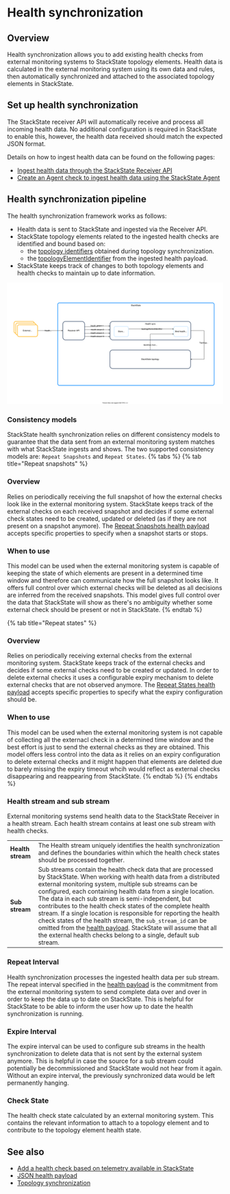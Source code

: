 # Health synchronization

## Overview

Health synchronization allows you to add existing health checks from external monitoring systems to StackState topology elements. Health data is calculated in the external monitoring system using its own data and rules, then automatically synchronized and attached to the associated topology elements in StackState.


## Set up health synchronization
The StackState receiver API will automatically receive and process all incoming health data. No additional configuration is required in StackState to enable this, however, the health data received should match the expected JSON format.

Details on how to ingest health data can be found on the following pages:

* [Ingest health data through the StackState Receiver API](/configure/health/send-health-data.md)
* [Create an Agent check to ingest health data using the StackState Agent](/develop/developer-guides/agent_check/how_to_develop_agent_checks.md)

## Health synchronization pipeline

The health synchronization framework works as follows: 

* Health data is sent to StackState and ingested via the Receiver API.
* StackState topology elements related to the ingested health checks are identified and bound based on:
    - the [topology identifiers](../topology/sync.md#id-extraction) obtained during topology synchronization.
    - the [topologyElementIdentifier](send-health-data.md#json-property-health) from the ingested health payload.
* StackState keeps track of changes to both topology elements and health checks to maintain up to date information.

![Health synchronization pipeline](/.gitbook/assets/health-sync-pipeline.svg)

### Consistency models
StackState health synchronization relies on different consistency models to guarantee that the data sent from an external monitoring system matches with what StackState ingests and shows. The two supported consistency models are: `Repeat Snapshots` and `Repeat States`.
{% tabs %}
{% tab title="Repeat snapshots" %}
### Overview
Relies on periodically receiving the full snapshot of how the external checks look like in the external monitoring system. StackState keeps track of the external checks on each received snapshot and decides if some external check states need to be created, updated or deleted (as if they are not present on a snapshot anymore). The [Repeat Snapshots health payload](/configure/health/send-health-data/repeat_snapshots.md) accepts specific properties to specify when a snapshot starts or stops.

### When to use
This model can be used when the external monitoring system is capable of keeping the state of which elements are present in a determined time window and therefore can communicate how the full snapshot looks like. It offers full control over which external checks will be deleted as all decisions are inferred from the received snapshots. This model gives full control over the data that StackState will show as there's no ambiguity whether some external check should be present or not in StackState.
{% endtab %}

{% tab title="Repeat states" %}
### Overview
Relies on periodically receiving external checks from the external monitoring system. StackState keeps track of the external checks and decides if some external checks need to be created or updated. In order to delete external checks it uses a configurable expiry mechanism to delete external checks that are not observed anymore. The [Repeat States health payload](/configure/health/send-health-data/repeat_states.md) accepts specific properties to specify what the expiry configuration should be.

### When to use
This model can be used when the external monitoring system is not capable of collecting all the externacl check in a determined time window and the best effort is just to send the external checks as they are obtained. This model offers less control into the data as it relies on an expiry configuration to delete external checks and it might happen that elements are deleted due to barely missing the expiry timeout whcih would reflect as external checks disappearing and reappearing from StackState.
{% endtab %}
{% endtabs %}

### Health stream and sub stream

External monitoring systems send health data to the StackState Receiver in a health stream. Each health stream contains at least one sub stream with health checks.

| | |
|:---|:---|
| **Health stream** | The Health stream uniquely identifies the health synchronization and defines the boundaries within which the health check states should be processed together. |
| **Sub stream** |  Sub streams contain the health check data that are processed by StackState. When working with health data from a distributed external monitoring system, multiple sub streams can be configured, each containing health data from a single location. The data in each sub stream is semi-independent, but contributes to the health check states of the complete health stream. If a single location is responsible for reporting the health check states of the health stream, the `sub_stream_id` can be omitted from the [health payload](/configure/health/send-health-data.md#json-property-health). StackState will assume that all the external health checks belong to a single, default sub stream. |

### Repeat Interval

Health synchronization processes the ingested health data per sub stream. The repeat interval specified in the [health payload](/configure/health/send-health-data.md#json-property-health) is the commitment from the external monitoring system to send complete data over and over in order to keep the data up to date on StackState. This is helpful for StackState to be able to inform the user how up to date the health synchronization is running.

### Expire Interval

The expire interval can be used to configure sub streams in the health synchronization to delete data that is not sent by the external system anymore. This is helpful in case the source for a sub stream could potentially be decommissioned and StackState would not hear from it again. Without an expire interval, the previously synchronized data would be left permanently hanging.

### Check State

The health check state calculated by an external monitoring system. This contains the relevant information to attach to a topology element and to contribute to the topology element health state.


## See also

* [Add a health check based on telemetry available in StackState](/use/health-state-and-event-notifications/add-a-health-check.md)
* [JSON health payload](/configure/health/send-health-data.md#json-property-health)
* [Topology synchronization](/configure/topology/topology_synchronization.md)
